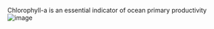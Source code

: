 Chlorophyll-a is an essential indicator of ocean primary productivity![image](https://github.com/Ryanfzhang/Summer-Project/assets/150044070/b781a7ee-8272-487a-a005-1dd5d7b3b0ad)
